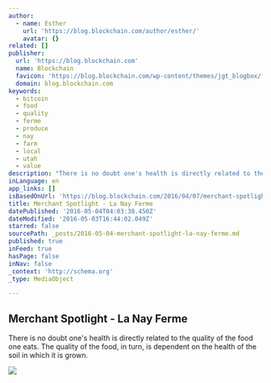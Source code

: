 ```yaml
---
author:
  - name: Esther
    url: 'https://blog.blockchain.com/author/esther/'
    avatar: {}
related: []
publisher:
  url: 'https://blog.blockchain.com'
  name: Blockchain
  favicon: 'https://blog.blockchain.com/wp-content/themes/jgt_blogbox/favicon.ico'
  domain: blog.blockchain.com
keywords:
  - bitcoin
  - food
  - quality
  - ferme
  - produce
  - nay
  - farm
  - local
  - utah
  - value
description: "There is no doubt one's health is directly related to the quality of the food one eats. The quality of the food, in turn, is dependent on the health of the soil in which it is grown."
inLanguage: en
app_links: []
isBasedOnUrl: 'https://blog.blockchain.com/2016/04/07/merchant-spotlight-la-nay-ferme/'
title: Merchant Spotlight - La Nay Ferme
datePublished: '2016-05-04T04:03:38.450Z'
dateModified: '2016-05-03T16:44:02.049Z'
starred: false
sourcePath: _posts/2016-05-04-merchant-spotlight-la-nay-ferme.md
published: true
inFeed: true
hasPage: false
inNav: false
_context: 'http://schema.org'
_type: MediaObject

---
```

<article style=""><h1>Merchant Spotlight - La Nay Ferme</h1><p>There is no doubt one's health is directly related to the quality of the food one eats. The quality of the food, in turn, is dependent on the health of the soil in which it is grown.</p><img src="https://blog.blockchain.com/wp-content/uploads/2016/04/7.png" /></article>